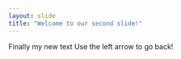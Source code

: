 ```yaml
---
layout: slide
title: "Welcome to our second slide!"
---
```

Finally my new text
Use the left arrow to go back!
